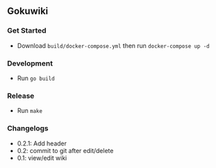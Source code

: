 ## Gokuwiki

### Get Started
- Download `build/docker-compose.yml` then run `docker-compose up -d`

### Development
- Run `go build`

### Release
- Run `make`

### Changelogs
- 0.2.1: Add header
- 0.2: commit to git after edit/delete
- 0.1: view/edit wiki
